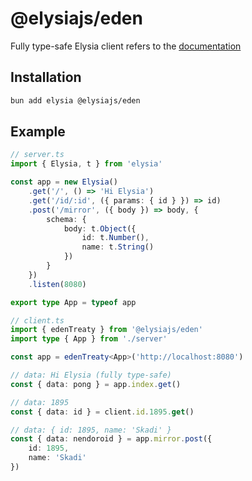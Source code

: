 # @elysiajs/eden
Fully type-safe Elysia client refers to the [documentation](https://elysiajs.com/plugins/eden/overview)

## Installation
```bash
bun add elysia @elysiajs/eden
```

## Example
```typescript
// server.ts
import { Elysia, t } from 'elysia'

const app = new Elysia()
    .get('/', () => 'Hi Elysia')
    .get('/id/:id', ({ params: { id } }) => id)
    .post('/mirror', ({ body }) => body, {
        schema: {
            body: t.Object({
                id: t.Number(),
                name: t.String()
            })
        }
    })
    .listen(8080)

export type App = typeof app

// client.ts
import { edenTreaty } from '@elysiajs/eden'
import type { App } from './server'

const app = edenTreaty<App>('http://localhost:8080')

// data: Hi Elysia (fully type-safe)
const { data: pong } = app.index.get()

// data: 1895
const { data: id } = client.id.1895.get()

// data: { id: 1895, name: 'Skadi' }
const { data: nendoroid } = app.mirror.post({
    id: 1895,
    name: 'Skadi'
})
```
